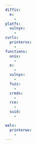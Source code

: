 ```yaml
---
diffis:
  e:
    -
platfs:
  vulnyx:
    -
curls:
  printervx:
    -
functions:
  unix:
    -
  e:
    -
  vulnyx:
    -
  fuzz:
    -
  creds:
    -
  rce:
    -
  suid:
    -

wals:
  printerwu:
    -
---
```

